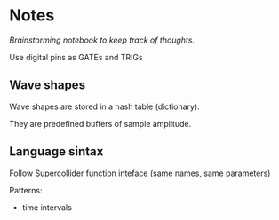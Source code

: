 # Notes

_Brainstorming notebook to keep track of thoughts._

Use digital pins as GATEs and TRIGs

## Wave shapes

Wave shapes are stored in a hash table (dictionary).

They are predefined buffers of sample amplitude.
 
## Language sintax

Follow Supercollider function inteface (same names, same parameters)

Patterns:
- time intervals  
